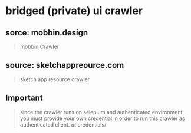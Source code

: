 # bridged (private) ui crawler


## sorce: mobbin.design
> mobbin Crawler


## source: sketchappreource.com
> sketch app resource crawler


## Important
> since the crawler runs on selenium and authenticated environment, you must provide your own credential in order to run this crawler as authenticated client.
> *at* credentials/ 